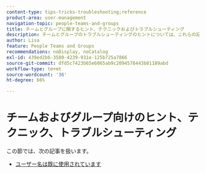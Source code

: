 ```yaml
---
content-type: tips-tricks-troubleshooting;reference
product-area: user-management
navigation-topic: people-teams-and-groups
title: チームとグループに関するヒント、テクニックおよびトラブルシューティング
description: チームとグループのトラブルシューティングのヒントについては、これらの記事を参照してください。
author: Lisa
feature: People Teams and Groups
recommendations: noDisplay, noCatalog
exl-id: 439ed2b6-3580-4239-931e-125b725a7866
source-git-commit: dfd5c7423b65e6065ab9c2094578443b81189abd
workflow-type: tm+mt
source-wordcount: '36'
ht-degree: 66%

---
```


# チームおよびグループ向けのヒント、テクニック、トラブルシューティング

この節では、次の記事を扱います。

* [ユーザー名は既に使用されています](../../people-teams-and-groups/tips-tricks-and-troubleshooting/username-already-in-use.md)
